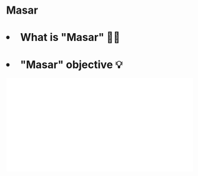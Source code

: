 # Masar
<h1> <li> What is "Masar" 🚚❔  </li> </h1>

  <h1> <li> "Masar" objective 💡 </li> </h1>
  
  <p align="center">
<img src="./dash2.svg" alt="" /> </p>
